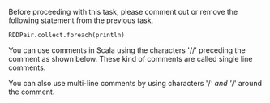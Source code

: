 Before proceeding with this task, please comment out or remove the following statement from the previous task.

```
RDDPair.collect.foreach(println)
```

You can use comments in Scala using the characters '//' preceding the comment as shown below. These kind of comments are called single line comments.

 

You can also use multi-line comments by using characters '/*' and '*/' around the comment.
